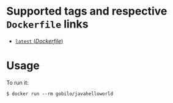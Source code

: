 # Supported tags and respective `Dockerfile` links

-	[`latest` (*Dockerfile*)](https://github.com/gobilo/javahelloworld/blob/master/Dockerfile)

# Usage

To run it:

    $ docker run --rm gobilo/javahelloworld
